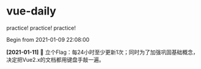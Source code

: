 # vue-daily
practice! practice! practice!

Begin from 2021-01-09 22:08:00

**[2021-01-11]** 💪 立个Flag：每24小时至少更新1次；同时为了加强巩固基础概念，决定把Vue2.x的文档都用键盘手敲一遍。